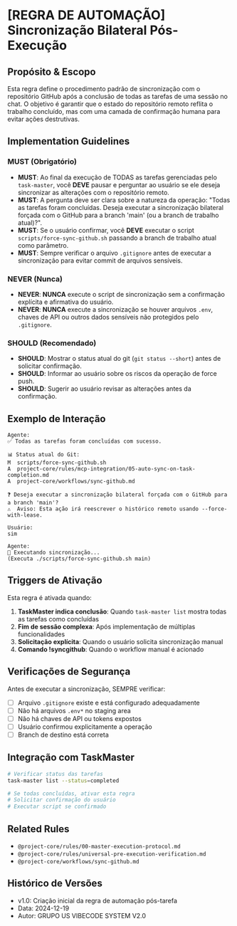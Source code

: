# [REGRA DE AUTOMAÇÃO] Sincronização Bilateral Pós-Execução

## Propósito & Escopo
Esta regra define o procedimento padrão de sincronização com o repositório GitHub após a conclusão de todas as tarefas de uma sessão no chat. O objetivo é garantir que o estado do repositório remoto reflita o trabalho concluído, mas com uma camada de confirmação humana para evitar ações destrutivas.

## Implementation Guidelines

### MUST (Obrigatório)
- **MUST**: Ao final da execução de TODAS as tarefas gerenciadas pelo `task-master`, você **DEVE** pausar e perguntar ao usuário se ele deseja sincronizar as alterações com o repositório remoto.
- **MUST**: A pergunta deve ser clara sobre a natureza da operação: "Todas as tarefas foram concluídas. Deseja executar a sincronização bilateral forçada com o GitHub para a branch 'main' (ou a branch de trabalho atual)?".
- **MUST**: Se o usuário confirmar, você **DEVE** executar o script `scripts/force-sync-github.sh` passando a branch de trabalho atual como parâmetro.
- **MUST**: Sempre verificar o arquivo `.gitignore` antes de executar a sincronização para evitar commit de arquivos sensíveis.

### NEVER (Nunca)
- **NEVER**: **NUNCA** execute o script de sincronização sem a confirmação explícita e afirmativa do usuário.
- **NEVER**: **NUNCA** execute a sincronização se houver arquivos `.env`, chaves de API ou outros dados sensíveis não protegidos pelo `.gitignore`.

### SHOULD (Recomendado)
- **SHOULD**: Mostrar o status atual do git (`git status --short`) antes de solicitar confirmação.
- **SHOULD**: Informar ao usuário sobre os riscos da operação de force push.
- **SHOULD**: Sugerir ao usuário revisar as alterações antes da confirmação.

## Exemplo de Interação

```
Agente:
✅ Todas as tarefas foram concluídas com sucesso.

📊 Status atual do Git:
M  scripts/force-sync-github.sh
A  project-core/rules/mcp-integration/05-auto-sync-on-task-completion.md
A  project-core/workflows/sync-github.md

❓ Deseja executar a sincronização bilateral forçada com o GitHub para a branch 'main'?
⚠️  Aviso: Esta ação irá reescrever o histórico remoto usando --force-with-lease.

Usuário:
sim

Agente:
🔄 Executando sincronização...
(Executa ./scripts/force-sync-github.sh main)
```

## Triggers de Ativação

Esta regra é ativada quando:
1. **TaskMaster indica conclusão**: Quando `task-master list` mostra todas as tarefas como concluídas
2. **Fim de sessão complexa**: Após implementação de múltiplas funcionalidades
3. **Solicitação explícita**: Quando o usuário solicita sincronização manual
4. **Comando !syncgithub**: Quando o workflow manual é acionado

## Verificações de Segurança

Antes de executar a sincronização, SEMPRE verificar:
- [ ] Arquivo `.gitignore` existe e está configurado adequadamente
- [ ] Não há arquivos `.env*` no staging area
- [ ] Não há chaves de API ou tokens expostos
- [ ] Usuário confirmou explicitamente a operação
- [ ] Branch de destino está correta

## Integração com TaskMaster

```bash
# Verificar status das tarefas
task-master list --status=completed

# Se todas concluídas, ativar esta regra
# Solicitar confirmação do usuário
# Executar script se confirmado
```

## Related Rules
- `@project-core/rules/00-master-execution-protocol.md`
- `@project-core/rules/universal-pre-execution-verification.md`
- `@project-core/workflows/sync-github.md`

## Histórico de Versões
- v1.0: Criação inicial da regra de automação pós-tarefa
- Data: 2024-12-19
- Autor: GRUPO US VIBECODE SYSTEM V2.0
